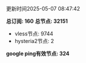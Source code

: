 更新时间2025-05-07 08:47:42

**总订阅: 160**
**总节点: 32151**
- vless节点: 9744
- hysteria2节点: 2

**google ping有效节点: 324**
